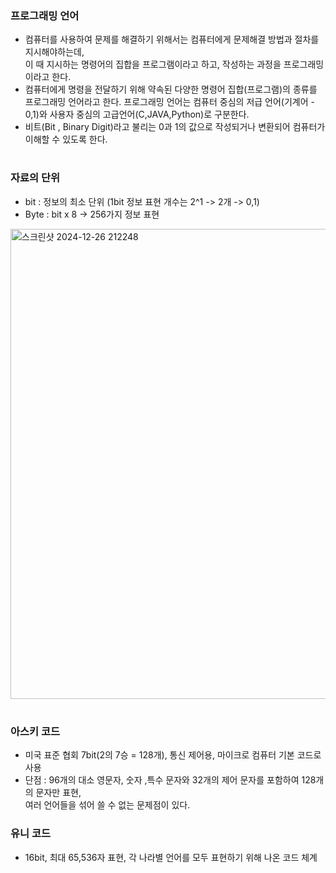 ### 프로그래밍 언어
- 컴퓨터를 사용하여 문제를 해결하기 위해서는 컴퓨터에게 문제해결 방법과 절차를 지시해야하는데,  
   이 때 지시하는 명령어의 집합을 프로그램이라고 하고, 작성하는 과정을 프로그래밍이라고 한다.
- 컴퓨터에게 명령을 전달하기 위해 약속된 다양한 명령어 집합(프로그램)의 종류를 프로그래밍 언어라고 한다.
  프로그래밍 언어는 컴퓨터 중심의 저급 언어(기계어 - 0,1)와 사용자 중심의 고급언어(C,JAVA,Python)로 구분한다.
- 비트(Bit , Binary Digit)라고 불리는 0과 1의 값으로 작성되거나 변환되어 컴퓨터가 이해할 수 있도록 한다.
#
### 자료의 단위
- bit : 정보의 최소 단위 (1bit 정보 표현 개수는 2^1 -> 2개 -> 0,1)
- Byte : bit x 8 -> 256가지 정보 표현
<img width="752" alt="스크린샷 2024-12-26 212248" src="https://github.com/user-attachments/assets/e9f96ff9-9810-461b-bd55-84c037dd3df2" />

# 
### 아스키 코드
- 미국 표준 협회 7bit(2의 7승 = 128개), 통신 제어용, 마이크로 컴퓨터 기본 코드로 사용
- 단점 : 96개의 대소 영문자, 숫자 ,특수 문자와 32개의 제어 문자를 포함하여 128개의 문자만 표현,  
        여러 언어들을 섞어 쓸 수 없는 문제점이 있다.
### 유니 코드
- 16bit, 최대 65,536자 표현, 각 나라별 언어를 모두 표현하기 위해 나온 코드 체계
